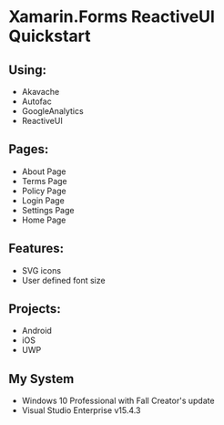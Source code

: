 # Xamarin.Forms ReactiveUI Quickstart

## Using:
* Akavache
* Autofac
* GoogleAnalytics
* ReactiveUI

## Pages:
* About Page
* Terms Page
* Policy Page
* Login Page
* Settings Page
* Home Page

## Features:
* SVG icons
* User defined font size

## Projects:
* Android
* iOS
* UWP

## My System
* Windows 10 Professional with Fall Creator's update
* Visual Studio Enterprise v15.4.3